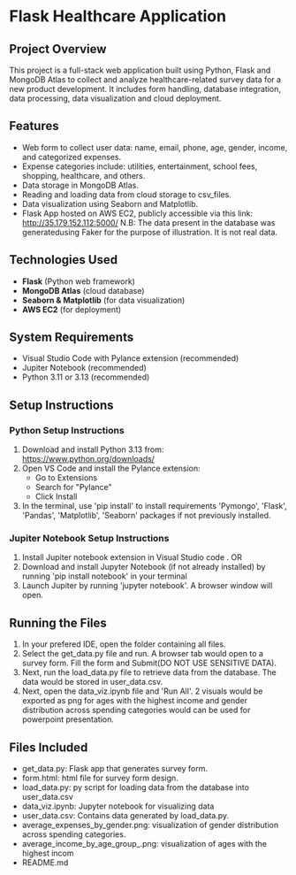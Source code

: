 # Flask Healthcare Application

## Project Overview
This project is a full-stack web application built using Python, Flask and MongoDB Atlas to collect and analyze healthcare-related survey data for a new product development. It includes form handling, database integration, data processing, data visualization and cloud deployment.


## Features
- Web form to collect user data: name, email, phone, age, gender, income, and categorized expenses.
- Expense categories include: utilities, entertainment, school fees, shopping, healthcare, and others.
- Data storage in MongoDB Atlas.
- Reading and loading data from cloud storage to csv_files.
- Data visualization using Seaborn and Matplotlib.
- Flask App hosted on AWS EC2, publicly accessible via this link: http://35.179.152.112:5000/
N.B: The data present in the database was generatedusing Faker for the purpose of illustration. It is not real data.

## Technologies Used
- **Flask** (Python web framework)
- **MongoDB Atlas** (cloud database)
- **Seaborn & Matplotlib** (for data visualization)
- **AWS EC2** (for deployment)

## System Requirements
-  Visual Studio Code with Pylance extension (recommended)
- Jupiter Notebook (recommended)
- Python 3.11 or 3.13 (recommended)

## Setup Instructions
### Python Setup Instructions
1. Download and install Python 3.13 from: https://www.python.org/downloads/
2. Open VS Code and install the Pylance extension:
   - Go to Extensions 
   - Search for "Pylance"
   - Click Install
3. In the terminal, use 'pip install' to install requirements 'Pymongo', 'Flask', 'Pandas', 'Matplotlib', 'Seaborn' packages if not previously installed.

### Jupiter Notebook Setup Instructions
1. Install Jupiter notebook extension in Visual Studio code .
OR 
1. Download and install Jupyter Notebook (if not already installed) by running 'pip install notebook' in your terminal 
2. Launch Jupiter by running 'jupyter notebook'. A browser window will open.

## Running the Files
1. In your prefered IDE, open the folder containing all files.
2. Select the get_data.py file and run. A browser tab would open to a survey form. Fill the form and Submit(DO NOT USE SENSITIVE DATA).
3. Next, run the load_data.py file to retrieve data from the database. The data would be stored in user_data.csv.
4. Next, open the data_viz.ipynb file and 'Run All'. 2 visuals would be exported as png for ages with the highest income and gender distribution across spending categories would can be used for powerpoint presentation.

## Files Included
- get_data.py: Flask app that generates survey form.
- form.html: html file for survey form design.
- load_data.py: py script for loading data from the database into user_data.csv
- data_viz.ipynb: Jupyter notebook for visualizing data
- user_data.csv: Contains data generated by load_data.py.
- average_expenses_by_gender.png: visualization of gender distribution across spending categories.
- average_income_by_age_group_.png: visualization of ages with the highest incom
- README.md